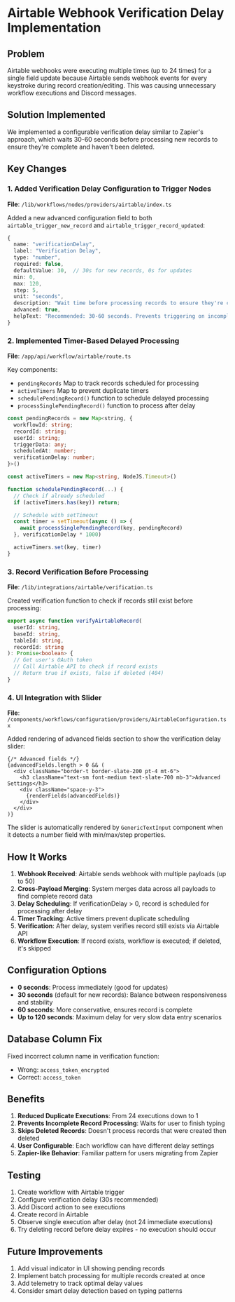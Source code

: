 # Airtable Webhook Verification Delay Implementation

## Problem
Airtable webhooks were executing multiple times (up to 24 times) for a single field update because Airtable sends webhook events for every keystroke during record creation/editing. This was causing unnecessary workflow executions and Discord messages.

## Solution Implemented
We implemented a configurable verification delay similar to Zapier's approach, which waits 30-60 seconds before processing new records to ensure they're complete and haven't been deleted.

## Key Changes

### 1. Added Verification Delay Configuration to Trigger Nodes
**File**: `/lib/workflows/nodes/providers/airtable/index.ts`

Added a new advanced configuration field to both `airtable_trigger_new_record` and `airtable_trigger_record_updated`:

```typescript
{
  name: "verificationDelay",
  label: "Verification Delay",
  type: "number",
  required: false,
  defaultValue: 30,  // 30s for new records, 0s for updates
  min: 0,
  max: 120,
  step: 5,
  unit: "seconds",
  description: "Wait time before processing records to ensure they're complete",
  advanced: true,
  helpText: "Recommended: 30-60 seconds. Prevents triggering on incomplete records."
}
```

### 2. Implemented Timer-Based Delayed Processing
**File**: `/app/api/workflow/airtable/route.ts`

Key components:
- `pendingRecords` Map to track records scheduled for processing
- `activeTimers` Map to prevent duplicate timers
- `schedulePendingRecord()` function to schedule delayed processing
- `processSinglePendingRecord()` function to process after delay

```typescript
const pendingRecords = new Map<string, {
  workflowId: string;
  recordId: string;
  userId: string;
  triggerData: any;
  scheduledAt: number;
  verificationDelay: number;
}>()

const activeTimers = new Map<string, NodeJS.Timeout>()

function schedulePendingRecord(...) {
  // Check if already scheduled
  if (activeTimers.has(key)) return;

  // Schedule with setTimeout
  const timer = setTimeout(async () => {
    await processSinglePendingRecord(key, pendingRecord)
  }, verificationDelay * 1000)

  activeTimers.set(key, timer)
}
```

### 3. Record Verification Before Processing
**File**: `/lib/integrations/airtable/verification.ts`

Created verification function to check if records still exist before processing:

```typescript
export async function verifyAirtableRecord(
  userId: string,
  baseId: string,
  tableId: string,
  recordId: string
): Promise<boolean> {
  // Get user's OAuth token
  // Call Airtable API to check if record exists
  // Return true if exists, false if deleted (404)
}
```

### 4. UI Integration with Slider
**File**: `/components/workflows/configuration/providers/AirtableConfiguration.tsx`

Added rendering of advanced fields section to show the verification delay slider:

```tsx
{/* Advanced fields */}
{advancedFields.length > 0 && (
  <div className="border-t border-slate-200 pt-4 mt-6">
    <h3 className="text-sm font-medium text-slate-700 mb-3">Advanced Settings</h3>
    <div className="space-y-3">
      {renderFields(advancedFields)}
    </div>
  </div>
)}
```

The slider is automatically rendered by `GenericTextInput` component when it detects a number field with min/max/step properties.

## How It Works

1. **Webhook Received**: Airtable sends webhook with multiple payloads (up to 50)
2. **Cross-Payload Merging**: System merges data across all payloads to find complete record data
3. **Delay Scheduling**: If verificationDelay > 0, record is scheduled for processing after delay
4. **Timer Tracking**: Active timers prevent duplicate scheduling
5. **Verification**: After delay, system verifies record still exists via Airtable API
6. **Workflow Execution**: If record exists, workflow is executed; if deleted, it's skipped

## Configuration Options

- **0 seconds**: Process immediately (good for updates)
- **30 seconds** (default for new records): Balance between responsiveness and stability
- **60 seconds**: More conservative, ensures record is complete
- **Up to 120 seconds**: Maximum delay for very slow data entry scenarios

## Database Column Fix
Fixed incorrect column name in verification function:
- Wrong: `access_token_encrypted`
- Correct: `access_token`

## Benefits

1. **Reduced Duplicate Executions**: From 24 executions down to 1
2. **Prevents Incomplete Record Processing**: Waits for user to finish typing
3. **Skips Deleted Records**: Doesn't process records that were created then deleted
4. **User Configurable**: Each workflow can have different delay settings
5. **Zapier-like Behavior**: Familiar pattern for users migrating from Zapier

## Testing

1. Create workflow with Airtable trigger
2. Configure verification delay (30s recommended)
3. Add Discord action to see executions
4. Create record in Airtable
5. Observe single execution after delay (not 24 immediate executions)
6. Try deleting record before delay expires - no execution should occur

## Future Improvements

1. Add visual indicator in UI showing pending records
2. Implement batch processing for multiple records created at once
3. Add telemetry to track optimal delay values
4. Consider smart delay detection based on typing patterns
